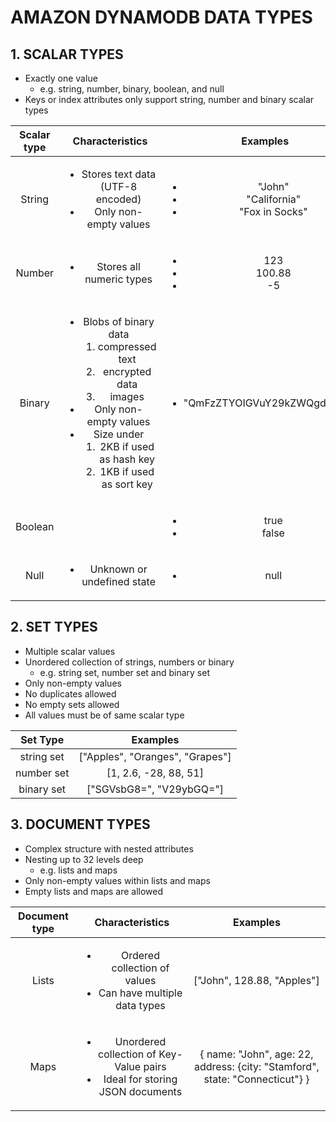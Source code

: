 # AMAZON DYNAMODB DATA TYPES

## 1. SCALAR TYPES

- Exactly one value
  - e.g. string, number, binary, boolean, and null
- Keys or index attributes only support string, number and binary scalar types

| Scalar type | Characteristics | Examples |
| :---------: | :---------: | :---------: |
| String | <ul><li>Stores text data (UTF-8 encoded)</li> <li>Only non-empty values</li></ul> | <ul><li>"John"</li> <li>"California"</li> <li>"Fox in Socks"</li></ul> |
| Number | <ul><li>Stores all numeric types</li></ul> | <ul><li>123</li> <li>100.88</li> <li>-5</li></ul> |
| Binary | <ul><li>Blobs of binary data <ol><li>compressed text</li> <li>encrypted data</li> <li>images</li></ol></li> <li>Only non-empty values</li> <li>Size under <ol><li>2KB if used as hash key</li> <li>1KB if used as sort key</li></ol></li></ul> | <ul><li>"QmFzZTYOIGVuY29kZWQgdGV4dA"</li></ul> |
| Boolean | | <ul><li>true</li> <li>false</li></ul> |
| Null | <ul><li>Unknown or undefined state</li></ul> | <ul><li>null</li></ul> |

## 2. SET TYPES

- Multiple scalar values
- Unordered collection of strings, numbers or binary
  - e.g. string set, number set and binary set
- Only non-empty values
- No duplicates allowed
- No empty sets allowed
- All values must be of same scalar type

| Set Type | Examples |
| :---------: | :---------: |
| string set | ["Apples", "Oranges", "Grapes"]|
| number set | [1, 2.6, -28, 88, 51]|
| binary set | ["SGVsbG8=", "V29ybGQ="]|

## 3. DOCUMENT TYPES

- Complex structure with nested attributes
- Nesting up to 32 levels deep
  - e.g. lists and maps
- Only non-empty values within lists and maps
- Empty lists and maps are allowed

| Document type | Characteristics | Examples |
| :---------: | :---------: | :---------: |
| Lists | <ul><li>Ordered collection of values</li> <li>Can have multiple data types</li></ul> | ["John", 128.88, "Apples"] |
| Maps | <ul><li>Unordered collection of Key-Value pairs</li> <li>Ideal for storing JSON documents</li></ul> | { name: "John", age: 22, address: {city: "Stamford", state: "Connecticut"} } |
